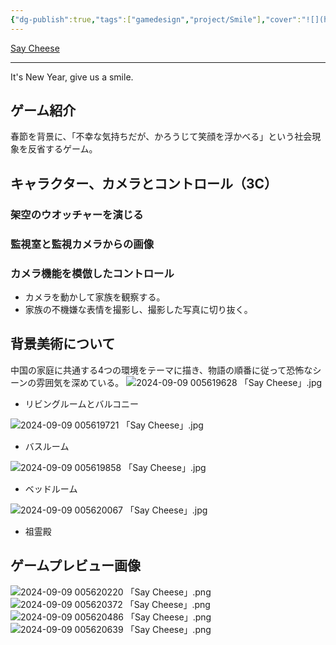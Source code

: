 ```yaml
---
{"dg-publish":true,"tags":["gamedesign","project/Smile"],"cover":"![](https://github.com/Kairitsuhou/ImageHost/blob/main/Publish%20%E3%80%8A%E4%BD%A0%E6%80%8E%E4%B9%88%E4%B8%8D%E7%AC%91%E5%95%8A%E3%80%8B.png?raw=true)","description":"春節を背景に、「不幸な気持ちだが、かろうじて笑顔を浮かべる」という社会現象を反省するゲーム。","dg-note-icon":"3","platform":"GameMakerStudio2,Photoshop","creation date":"2024-08-29","completion date":"","permalink":"/900.Publish/「Say Cheese」/","dgPassFrontmatter":true,"noteIcon":"3"}
---
```


[Say Cheese](https://globalgamejam.org/games/2024/say-cheese-5)

---
It's New Year, give us a smile.
## ゲーム紹介
春節を背景に、「不幸な気持ちだが、かろうじて笑顔を浮かべる」という社会現象を反省するゲーム。

## キャラクター、カメラとコントロール（3C）
### 架空のウオッチャーを演じる

### 監視室と監視カメラからの画像

### カメラ機能を模倣したコントロール
- カメラを動かして家族を観察する。
- 家族の不機嫌な表情を撮影し、撮影した写真に切り抜く。

## 背景美術について
中国の家庭に共通する4つの環境をテーマに描き、物語の順番に従って恐怖なシーンの雰囲気を深めている。
![2024-09-09 005619628 「Say Cheese」.jpg](/img/user/700.Attachments/2024-09-09%20005619628%20%E3%80%8CSay%20Cheese%E3%80%8D.jpg)
- リビングルームとバルコニー

![2024-09-09 005619721 「Say Cheese」.jpg](/img/user/700.Attachments/2024-09-09%20005619721%20%E3%80%8CSay%20Cheese%E3%80%8D.jpg)
- バスルーム

![2024-09-09 005619858 「Say Cheese」.jpg](/img/user/700.Attachments/2024-09-09%20005619858%20%E3%80%8CSay%20Cheese%E3%80%8D.jpg)
- ベッドルーム

![2024-09-09 005620067 「Say Cheese」.jpg](/img/user/700.Attachments/2024-09-09%20005620067%20%E3%80%8CSay%20Cheese%E3%80%8D.jpg)
- 祖霊殿

## ゲームプレビュー画像
![2024-09-09 005620220 「Say Cheese」.png](/img/user/700.Attachments/2024-09-09%20005620220%20%E3%80%8CSay%20Cheese%E3%80%8D.png)
![2024-09-09 005620372 「Say Cheese」.png](/img/user/700.Attachments/2024-09-09%20005620372%20%E3%80%8CSay%20Cheese%E3%80%8D.png)
![2024-09-09 005620486 「Say Cheese」.png](/img/user/700.Attachments/2024-09-09%20005620486%20%E3%80%8CSay%20Cheese%E3%80%8D.png)
![2024-09-09 005620639 「Say Cheese」.png](/img/user/700.Attachments/2024-09-09%20005620639%20%E3%80%8CSay%20Cheese%E3%80%8D.png)